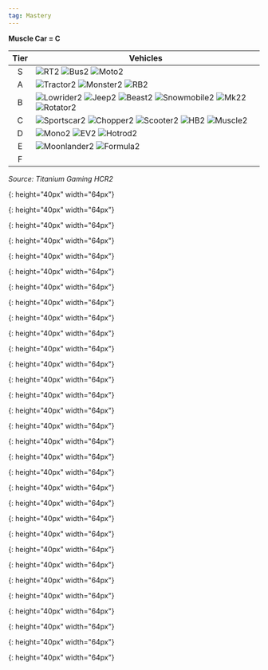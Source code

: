 ```yaml
---
tag: Mastery
---
```

**Muscle Car = C**  
 

Tier | Vehicles  
:--: | --  
S | ![RT2] ![Bus2] ![Moto2]  
A | ![Tractor2]  ![Monster2] ![RB2]
B | ![Lowrider2] ![Jeep2] ![Beast2] ![Snowmobile2] ![Mk22] ![Rotator2]  
C | ![Sportscar2] ![Chopper2] ![Scooter2] ![HB2] ![Muscle2]  
D | ![Mono2] ![EV2] ![Hotrod2]   
E | ![Moonlander2] ![Formula2]    
F |   

*Source: Titanium Gaming HCR2* 

[Jeep2]: /assets/images/icon-vehicle-jeep.png
{: height="40px" width="64px"}

[Mk22]: /assets/images/icon-vehicle-superjeep.png
{: height="40px" width="64px"}

[Sportscar2]: /assets/images/icon-vehicle-sportscar.png
{: height="40px" width="64px"}

[Buggy2]: /assets/images/icon-vehicle-buggy.png
{: height="40px" width="64px"}

[Diesel2]: /assets/images/icon-vehicle-pickup.png
{: height="40px" width="64px"}

[Sbike2]: /assets/images/icon-vehicle-street-bike.png
{: height="40px" width="64px"}

[Supercar2]: /assets/images/icon-vehicle-lambo.png
{: height="40px" width="64px"}

[Rally2]: /assets/images/icon-vehicle-rally.png
{: height="40px" width="64px"}

[Lowrider2]: /assets/images/icon-vehicle-lowrider.png
{: height="40px" width="64px"}

[Beast2]: /assets/images/icon-vehicle-beast.png
{: height="40px" width="64px"}

[HotRod2]: /assets/images/icon-vehicle-hotrod.png
{: height="40px" width="64px"}

[RT2]: /assets/images/icon-vehicle-racing-truck.png
{: height="40px" width="64px"}

[Formula2]: /assets/images/icon-vehicle-formula.png
{: height="40px" width="64px"}

[Muscle2]: /assets/images/icon-vehicle-musclecar.png
{: height="40px" width="64px"}

[Monster2]: /assets/images/icon-vehicle-monster.png
{: height="40px" width="64px"}

[Rotator2]: /assets/images/icon-vehicle-upsidedown.png
{: height="40px" width="64px"}

[Chopper2]: /assets/images/icon-vehicle-chopper.png
{: height="40px" width="64px"}

[Tank2]: /assets/images/icon-vehicle-tank.png
{: height="40px" width="64px"}

[EV2]: /assets/images/icon-vehicle-cc-ev.png
{: height="40px" width="64px"}

[RB2]: /assets/images/icon-vehicle-rockbouncer.png
{: height="40px" width="64px"}

[Bus2]: /assets/images/icon-vehicle-bus.png
{: height="40px" width="64px"}

[Moonlander2]: /assets/images/icon-vehicle-moonlander.png
{: height="40px" width="64px"}

[Scooter2]: /assets/images/icon-vehicle-scooter.png
{: height="40px" width="64px"}

[Moto2]: /assets/images/icon-vehicle-motocross.png
{: height="40px" width="64px"}

[Tractor2]: /assets/images/icon-vehicle-tractor.png
{: height="40px" width="64px"}

[Snowmobile2]: /assets/images/icon-vehicle-snowmobile.png
{: height="40px" width="64px"}

[Mono2]: /assets/images/icon-vehicle-monowheel.png
{: height="40px" width="64px"}

[Sled2]: /assets/images/icon-vehicle-sled.png
{: height="40px" width="64px"}

[Tube2]: /assets/images/icon-vehicle-tube.png
{: height="40px" width="64px"}

[Snowboard2]: /assets/images/icon-vehicle-snowboard.png
{: height="40px" width="64px"}

[HB2]: /assets/images/icon-vehicle-hoverbike.png
{: height="40px" width="64px"}
